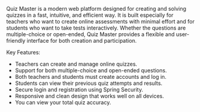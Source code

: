 Quiz Master is a modern web platform designed for creating and solving quizzes in a fast, intuitive, and efficient way. It is built especially for teachers who want to create online assessments with minimal effort and for students who want to take tests interactively.
Whether the questions are multiple-choice or open-ended, Quiz Master provides a flexible and user-friendly interface for both creation and participation.

Key Features:
  - Teachers can create and manage online quizzes.
  - Support for both multiple-choice and open-ended questions.
  - Both teachers and students must create accounts and log in.
  - Students can view their previous quiz attempts and results.
  - Secure login and registration using Spring Security.
  - Responsive and clean design that works well on all devices.
  - You can view your total quiz accuracy.
